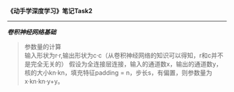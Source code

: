 **《动手学深度学习》笔记Task2**  
***  
***卷积神经网络基础***  
>参数量的计算  
输入形状为r·r,输出形状为c·c（从卷积神经网络的知识可以得知，r和c并不是完全无关的）
假设为全连接层连接，输入的通道数x，输出的通道数y，核的大小kn·kn，填充特征padding = n，步长s，有偏置，则参数量为x·kn·kn·y+y。

